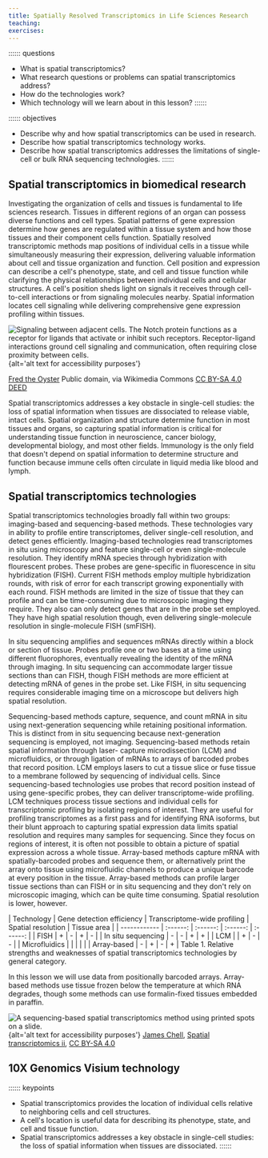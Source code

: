 ```yaml
---
title: Spatially Resolved Transcriptomics in Life Sciences Research
teaching:
exercises:
---
```


:::::: questions
 - What is spatial transcriptomics? 
 - What research questions or problems can spatial transcriptomics address?
 - How do the technologies work?
 - Which technology will we learn about in this lesson?
::::::

:::::: objectives
 - Describe why and how spatial transcriptomics can be used in research.
 - Describe how spatial transcriptomics technology works. 
 - Describe how spatial transcriptomics addresses the limitations of single-cell or bulk RNA sequencing technologies. 
::::::

## Spatial transcriptomics in biomedical research
Investigating the organization of cells and tissues is fundamental to life 
sciences research. Tissues in different regions of an organ can possess diverse
functions and cell types. Spatial patterns of gene expression determine how 
genes are regulated within a tissue system and how those tissues and their 
component cells function. Spatially resolved transcriptomic methods map 
positions of individual cells in a tissue while simultaneously measuring their 
expression, delivering valuable information about cell and tissue organization 
and function. Cell position and expression can describe a cell's phenotype, 
state, and cell and tissue function while clarifying the physical relationships 
between individual cells and cellular structures. A cell's position sheds light 
on signals it receives through cell-to-cell interactions or from signaling 
molecules nearby. Spatial information locates cell signaling while delivering 
comprehensive gene expression profiling within tissues. 

![Signaling between adjacent cells. The Notch protein functions as a receptor for ligands that activate or inhibit such receptors. Receptor-ligand interactions ground cell signaling and communication, often requiring close proximity between cells. ](https://upload.wikimedia.org/wikipedia/commons/0/04/Notchccr.svg){alt='alt text for accessibility purposes'}

<a href="https://commons.wikimedia.org/wiki/File:Notchccr.svg">Fred the Oyster</a> Public domain, via Wikimedia Commons <a href="https://creativecommons.org/licenses/by-sa/4.0/" rel="license">CC BY-SA 4.0 DEED</a>

Spatial transcriptomics addresses a key obstacle in single-cell studies: the 
loss of spatial information when tissues are dissociated to release viable,
intact cells. Spatial organization and structure determine function in most
tissues and organs, so capturing spatial information is critical for 
understanding tissue function in neuroscience, cancer biology, developmental 
biology, and most other fields. Immunology is the only field that doesn't depend 
on spatial information to determine structure and function because immune cells 
often circulate in liquid media like blood and lymph. 

## Spatial transcriptomics technologies
Spatial transcriptomics technologies broadly fall within two groups: 
imaging-based and sequencing-based methods. These technologies vary in ability 
to profile entire transcriptomes, deliver single-cell resolution, and detect
genes efficiently. Imaging-based technologies read transcriptomes in situ using 
microscopy and feature single-cell or even single-molecule resolution. They 
identify mRNA species through hybridization with flourescent probes. These 
probes are gene-specific in fluorescence in situ hybridization (FISH). Current 
FISH methods employ multiple hybridization rounds, with risk of error for each 
transcript growing exponentially with each round. FISH methods are limited in 
the size of tissue that they can profile and can be time-consuming due to 
microscopic imaging they require. They also can only detect genes that are in
the probe set employed. They have high spatial resolution though, even
delivering single-molecule resolution in single-molecule FISH (smFISH).

In situ sequencing amplifies and sequences mRNAs directly within a block 
or section of tissue. Probes profile one or two bases at a time using different
fluorophores, eventually revealing the identity of the mRNA through imaging. In 
situ sequencing can accommodate larger tissue sections than can FISH, though 
FISH methods are more efficient at detecting mRNA of genes in the probe set. 
Like FISH, in situ sequencing requires considerable imaging time on a microscope 
but delivers high spatial resolution. 

Sequencing-based methods capture, sequence, and count mRNA in situ using 
next-generation sequencing while retaining positional information. This is 
distinct from in situ sequencing because next-generation sequencing is employed, 
not imaging. Sequencing-based methods retain spatial information through laser-
capture microdissection (LCM) and microfluidics, or through ligation of mRNAs to 
arrays of barcoded probes that record position. LCM employs lasers to cut a 
tissue slice or fuse tissue to a membrane followed by sequencing of individual
cells. Since sequencing-based technologies use probes that record position 
instead of using gene-specific probes, they can deliver transcriptome-wide 
profiling. 
LCM techniques process tissue sections and individual cells for transcriptomic 
profiling by isolating regions of interest. They are useful for profiling 
transcriptomes as a first pass and for identifying RNA isoforms, but their blunt 
approach to capturing spatial expression data limits spatial resolution and 
requires many samples for sequencing. Since they focus on regions of interest,
it is often not possible to obtain a picture of spatial expression across a 
whole tissue. Array-based methods capture mRNA with spatially-barcoded probes and sequence them, or alternatively print the array onto tissue using microfluidic channels to produce a unique barcode at every position in the tissue. Array-based methods can profile larger tissue sections than can 
FISH or in situ sequencing and they don't rely on microscopic imaging, which can 
be quite time consuming. Spatial resolution is lower, however.

| Technology | Gene detection efficiency | Transcriptome-wide profiling | 
Spatial resolution | Tissue area |
| ------------ | :------: | :------: | :------: | :------: |
| FISH                | +        | -        | +        | -        |
| In situ sequencing  | -        | -        | +        | +        |
| LCM                 |          | +        | -        | -        |
| Microfluidics       |          |          |          |          |
| Array-based         | -        | +        | -        | +        |
Table 1. Relative strengths and weaknesses of spatial transcriptomics
technologies by general category.

In this lesson we will use data from positionally barcoded arrays.  Array-based methods use tissue frozen below the temperature at which RNA degrades, though some methods can use formalin-fixed tissues embedded in paraffin. 

![A sequencing-based spatial transcriptomics method using printed spots on a slide. ](https://upload.wikimedia.org/wikipedia/commons/1/14/Spatial_transcriptomics_ii.png){alt='alt text for
accessibility purposes'}
<a href="https://commons.wikimedia.org/wiki/User:Jasquatch">James Chell</a>, <a href="https://commons.wikimedia.org/wiki/File:Spatial_transcriptomics_ii. png">Spatial transcriptomics ii</a>, <a href="https://creativecommons.org/licenses/by-sa/4.0/legalcode" rel="license">CC BY-SA 4.0</a>

## 10X Genomics Visium technology

:::::: keypoints
 - Spatial transcriptomics provides the location of individual cells relative to neighboring cells and cell structures.
 - A cell's location is useful data for describing its phenotype, state, and cell and tissue function.
 - Spatial transcriptomics addresses a key obstacle in single-cell studies: the loss of spatial information when tissues are dissociated.
::::::

